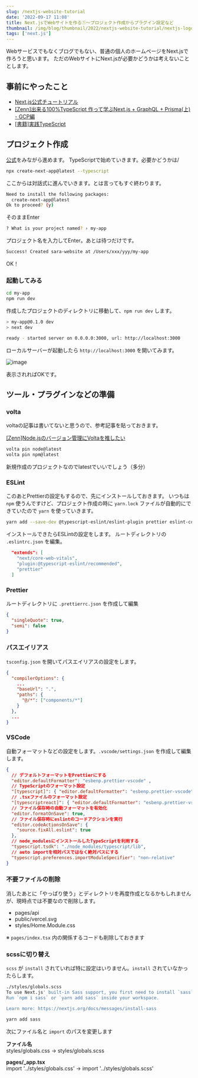 ```yaml
---
slug: /nextjs-website-tutorial
date: '2022-09-17 11:08'
title: Next.jsでWebサイトを作る①〜プロジェクト作成からプラグイン設定など
thumbnail: /img/blog/thumbnail/2022/nextjs-website-tutorial/nextjs-logo.png
tags: ['next.js']
---
```

Webサービスでもなくブログでもない、普通の個人のホームページをNext.jsで作ろうと思います。
ただのWebサイトにNext.jsが必要かどうかは考えないこととします。

## 事前にやったこと
- [Next.js公式チュートリアル](https://nextjs.org/learn/basics/create-nextjs-app)
- [[Zenn]出来る100%TypeScript 作って学ぶNext.js + GraphQL + Prisma(上) - GCP編](https://zenn.dev/oubakiou/books/181b750dfb6838)
- [[書籍]実践TypeScript](https://book.mynavi.jp/ec/products/detail/id=104703)

## プロジェクト作成
[公式](https://nextjs.org/docs/getting-started#automatic-setup)をみながら進めます。
TypeScriptで始めていきます。必要かどうかは/

```sh
npx create-next-app@latest --typescript
```
ここからは対話式に進んでいきます。とは言ってもすぐ終わります。
```sh
Need to install the following packages:
  create-next-app@latest
Ok to proceed? (y)
```
そのままEnter
```sh
? What is your project named? › my-app
```
プロジェクト名を入力してEnter。あとは待つだけです。
```sh
Success! Created sara-website at /Users/xxx/yyy/my-app
```
OK！

### 起動してみる
```sh
cd my-app
npm run dev
```
作成したプロジェクトのディレクトリに移動して、`npm run dev` します。
```sh
> my-app@0.1.0 dev
> next dev

ready - started server on 0.0.0.0:3000, url: http://localhost:3000
```
ローカルサーバーが起動したら `http://localhost:3000` を開いてみます。

![image](../../../../images/2022/09/2022-09-16-18.33.47.png)

表示されればOKです。

## ツール・プラグインなどの準備
### volta
voltaの記事は書いてないと思うので、参考記事を貼っておきます。

[[Zenn]Node.jsのバージョン管理にVoltaを推したい](https://zenn.dev/taichifukumoto/articles/how-to-use-volta)

```sh
volta pin node@latest
volta pin npm@latest
```
新規作成のプロジェクトなのでlatestでいいでしょう（多分）
### ESLint
このあとPrettierの設定もするので、先にインストールしておきます。
いつもは `npm` 使うんですけど、プロジェクト作成の時に `yarn.lock` ファイルが自動的にできていたので `yarn` を使っていきます。
```sh
yarn add --save-dev @typescript-eslint/eslint-plugin prettier eslint-config-prettier
```
インストールできたらESLintの設定をします。
ルートディレクトリの `.eslintrc.json` を編集。

```json
  "extends": [
    "next/core-web-vitals",
    "plugin:@typescript-eslint/recommended",
    "prettier"
  ]
```

### Prettier
ルートディレクトリに `.prettierrc.json` を作成して編集
```json
{
  "singleQuote": true,
  "semi": false
}
```

### パスエイリアス
`tsconfig.json` を開いてパスエイリアスの設定をします。

```json
{
  "compilerOptions": {
    ...
    "baseUrl": ".",
    "paths": {
      "@/*": ["components/*"]
    }
  },
  ...
}
```

### VSCode
自動フォーマットなどの設定をします。`.vscode/settings.json` を作成して編集します。

```json
{
  // デフォルトフォーマットをPrettierにする
  "editor.defaultFormatter": "esbenp.prettier-vscode" ,
  // TypeScriptのフォーマット設定
  "[typescript]": { "editor.defaultFormatter": "esbenp.prettier-vscode" },
  // .tsxファイルのフォーマット設定
  "[typescriptreact]": { "editor.defaultFormatter": "esbenp.prettier-vscode" },
  // ファイル保存時の自動フォーマットを有効化
  "editor.formatOnSave": true,
  // ファイル保存時にeslintのコードアクションを実行
  "editor.codeActionsOnSave": {
    "source.fixAll.eslint": true
  },
  // node_modulesにインストールしたTypeScriptを利用する
  "typescript.tsdk": "./node_modules/typescript/lib",
  // auto importを相対パスではなく絶対パスにする
  "typescript.preferences.importModuleSpecifier": "non-relative"
}
```

### 不要ファイルの削除
消したあとに「やっぱり使う」とディレクトリを再度作成となるかもしれませんが、現時点では不要なので削除します。

- pages/api
- public/vercel.svg
- styles/Home.Module.css

※ `pages/index.tsx` 内の関係するコードも削除しておきます

### scssに切り替え
`scss` が `install` されていれば特に設定はいりません。`install` されていなかったらします。
```sh
./styles/globals.scss
To use Next.js' built-in Sass support, you first need to install `sass`.
Run `npm i sass` or `yarn add sass` inside your workspace.

Learn more: https://nextjs.org/docs/messages/install-sass
```
```sh
yarn add sass
```
次にファイル名と `import` のパスを変更します

**ファイル名**  
styles/globals.css
→ styles/globals.scss

**pages/_app.tsx**  
import '../styles/globals.css'
→ import '../styles/globals.scss'

